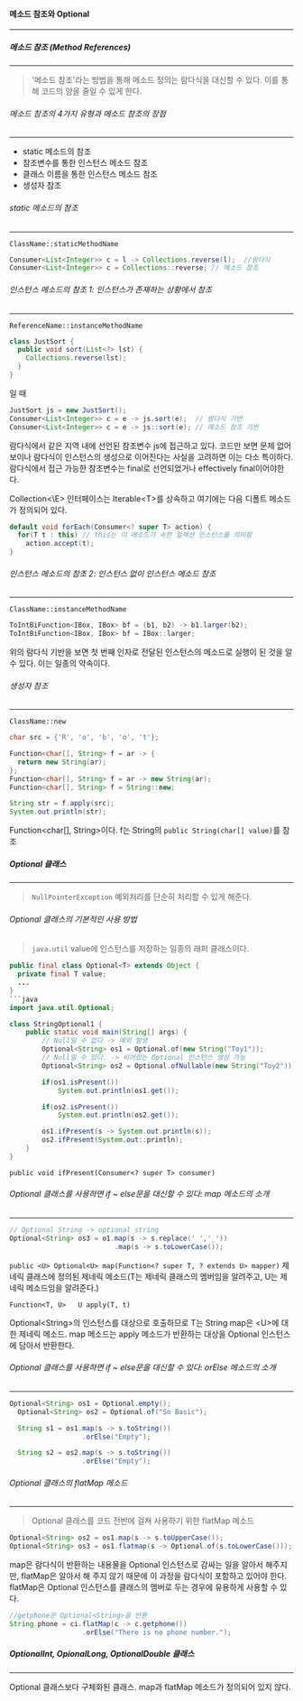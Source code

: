 #### 메소드 참조와 Optional
---
##### 메소드 참조 (Method References)
---
> '메소드 참조'라는 방법을 통해 메소드 정의는 람다식을 대신할 수 있다. 이를 통해 코드의 양을 줄일 수 있게 한다.
###### 메소드 참조의 4가지 유형과 메소드 참조의 장점
---
- static 메소드의 참조
- 참조변수를 통한 인스턴스 메소드 참조
- 클래스 이름을 통한 인스턴스 메소드 참조
- 생성자 참조

###### static 메소드의 참조
---
`ClassName::staticMethodName`

```java
Consumer<List<Integer>> c = l -> Collections.reverse(l);  //람다식
Consumer<List<Integer>> c = Collections::reverse; // 메소드 참조
```

###### 인스턴스 메소드의 참조 1: 인스턴스가 존재하는 상황에서 참조
---
`ReferenceName::instanceMethodName`
```java
class JustSort {
  public void sort(List<?> lst) {
    Collections.reverse(lst);
  }
}
```
일 때
```java
JustSort js = new JustSort();
Consumer<List<Integer>> c = e -> js.sort(e);  // 람다식 기반
Consumer<List<Integer>> c = e -> js::sort(e); // 메소드 참조 기반
```

람다식에서 같은 지역 내에 선언된 참조변수 js에 접근하고 있다. 코드만 보면 문제 없어 보이나 람다식이 인스턴스의 생성으로 이어진다는 사실을 고려하면 이는 다소 특이하다. 람다식에서 접근 가능한 참조변수는 final로 선언되었거나 effectively final이어야한다.


Collection<\E\> 인터페이스는 Iterable\<T\>를 상속하고 여기에는 다음 디폴트 메소드가 정의되어 있다.
```java
default void forEach(Consumer<? super T> action) {
  for(T t : this) // this는 이 메소드가 속한 컬렉션 인스턴스를 의미함
    action.accept(t);
}
```
###### 인스턴스 메소드의 참조 2: 인스턴스 없이 인스턴스 메소드 참조
---
`ClassName::instanceMethodName`
```java
ToIntBiFunction<IBox, IBox> bf = (b1, b2) -> b1.larger(b2);
ToIntBiFunction<IBox, IBox> bf = IBox::larger;
```
위의 람다식 기반을 보면 첫 번째 인자로 전달된 인스턴스의 메소드로 실행이 된 것을 알 수 있다. 이는 일종의 약속이다.

###### 생성자 참조
---
`ClassName::new`
```java
char src = {'R', 'o', 'b', 'o', 't'};

Function<char[], String> f = ar -> {
  return new String(ar);
};
Function<char[], String> f = ar -> new String(ar);
Function<char[], String> f = String::new;

String str = f.apply(src);
System.out.println(str);
```
Function\<char[], String\>이다. f는 String의 `public String(char[] value)`를 참조


##### Optional 클래스
---
> `NullPointerException` 예외처리를 단순히 처리할 수 있게 해준다.

###### Optional 클래스의 기본적인 사용 방법
> `java.util`
value에 인스턴스를 저장하는 일종의 래퍼 클래스이다.
```java
public final class Optional<T> extends Object {
  private final T value;
  ...
}
```java
import java.util.Optional;

class StringOptional1 {
    public static void main(String[] args) {
        // Null일 수 없다 -> 예외 발생
        Optional<String> os1 = Optional.of(new String("Toy1"));
        // Null일 수 있다. -> 비어있는 Optional 인스턴스 생성 가능
        Optional<String> os2 = Optional.ofNullable(new String("Toy2"));

        if(os1.isPresent())
            System.out.println(os1.get());

        if(os2.isPresent())
            System.out.println(os2.get());

        os1.ifPresent(s -> System.out.println(s));
        os2.ifPresent(System.out::println);          
    }
}
```

`public void ifPresent(Consumer<? super T> consumer)`

###### Optional 클래스를 사용하면 if ~ else문을 대신할 수 있다: map 메소드의 소개
---
```java
// Optional String -> optional_string
Optional<String> os3 = o1.map(s -> s.replace(' ','_'))
                          .map(s -> s.toLowerCase());
```                          
`public <U> Optional<U> map(Function<? super T, ? extends U> mapper)`
제네릭 클래스에 정의된 제네릭 메소드(T는 제네릭 클래스의 멤버임을 알려주고, U는 제네릭 메소드임을 알려준다.)

`Function<T, U>   U apply(T, t)`

Optional\<String\>의 인스턴스를 대상으로 호출하므로 T는 String map은 \<U\>에 대한 제네릭 메소드. map 메소드는 apply 메소드가 반환하는 대상을 Optional 인스턴스에 담아서 반환한다.

###### Optional 클래스를 사용하면 if ~ else문을 대신할 수 있다: orElse 메소드의 소개
---
```java
Optional<String> os1 = Optional.empty();
  Optional<String> os2 = Optional.of("So Basic");

  String s1 = os1.map(s -> s.toString())
                  .orElse("Empty");

  String s2 = os2.map(s -> s.toString())
                  .orElse("Empty");
```

###### Optional 클래스의 flatMap 메소드
---
> Optional 클래스를 코드 전반에 걸쳐 사용하기 위한 flatMap 메소드

```java
Optional<String> os2 = os1.map(s -> s.toUpperCase());
Optional<String> os3 = os1.flatmap(s -> Optional.of(s.toLowerCase()));
```
map은 람다식이 반환하는 내용물을 Optional 인스턴스로 감싸는 일을 알아서 해주지만, flatMap은 알아서 해 주지 않기 때문에 이 과정을 람다식이 포함하고 있어야 한다. flatMap은 Optional 인스턴스를 클래스의 멤버로 두는 경우에 유용하게 사용할 수 있다.
```java
//getphone은 Optional<String>을 반환
String phone = ci.flatMap(c -> c.getphone())
                  .orElse("There is no phone number.");
```                  

##### OptionalInt, OpionalLong, OptionalDouble 클래스
---
Optional 클래스보다 구체화된 클래스. map과 flatMap 메소드가 정의되어 있지 않다.